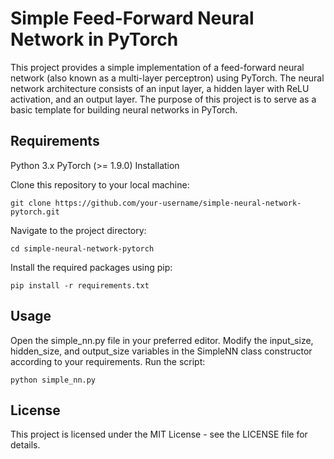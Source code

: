 # Simple Feed-Forward Neural Network in PyTorch

This project provides a simple implementation of a feed-forward neural network (also known as a multi-layer perceptron) using PyTorch. The neural network architecture consists of an input layer, a hidden layer with ReLU activation, and an output layer. The purpose of this project is to serve as a basic template for building neural networks in PyTorch.

## Requirements

Python 3.x
PyTorch (>= 1.9.0)
Installation

Clone this repository to your local machine:
```
git clone https://github.com/your-username/simple-neural-network-pytorch.git
```
Navigate to the project directory:
```
cd simple-neural-network-pytorch
```

Install the required packages using pip:
```
pip install -r requirements.txt
```

## Usage

Open the simple_nn.py file in your preferred editor.
Modify the input_size, hidden_size, and output_size variables in the SimpleNN class constructor according to your requirements.
Run the script:
```
python simple_nn.py
```
## License

This project is licensed under the MIT License - see the LICENSE file for details.


